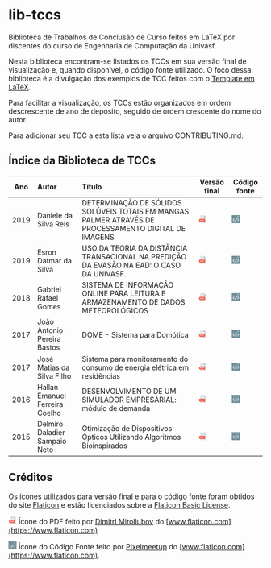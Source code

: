 # lib-tccs
Biblioteca de Trabalhos de Conclusão de Curso feitos em LaTeX por discentes do curso de Engenharia de Computação da Univasf.

Nesta biblioteca encontram-se listados os TCCs em sua versão final de visualização e, quando disponível, o código fonte utilizado.
O foco dessa biblioteca é a divulgação dos exemplos de TCC feitos com o [Template em LaTeX](https://github.com/caecom/template-tcc-latex-univasf).

Para facilitar a visualização, os TCCs estão organizados em ordem descrescente de ano de depósito, seguido de ordem crescente do nome do autor.

Para adicionar seu TCC a esta lista veja o arquivo CONTRIBUTING.md.

## Índice da Biblioteca de TCCs

| Ano   | Autor                        | Título                        | Versão final | Código fonte |
| ----- |:---------------------------- |:----------------------------- | ------------ | ------------ |
| 2019  | Daniele da Silva Reis   | DETERMINAÇÃO DE SÓLIDOS SOLÚVEIS TOTAIS EM MANGAS PALMER ATRAVÉS DE PROCESSAMENTO DIGITAL DE IMAGENS | [![versão final][pdf-icon]](pdfs/2019-daniele-silva-reis.pdf?raw=true) | [![código fonte][source-code-icon]](https://github.com/fulano-da-silva/tcc-repository/)
| 2019  | Esron Datmar da Silva        | USO DA TEORIA DA DISTÂNCIA TRANSACIONAL NA PREDIÇÃO DA EVASÃO NA EAD: O CASO DA UNIVASF.   | [![versão final][pdf-icon]](pdfs/2019-esron-dtmar-da-silva.pdf?raw=true) | [![código fonte][source-code-icon]](https://github.com/esron/template-tcc-latex-univasf)
| 2018  | Gabriel Rafael Gomes | SISTEMA DE INFORMAÇÃO ONLINE PARA LEITURA E ARMAZENAMENTO DE DADOS METEOROLÓGICOS | [![versão final][pdf-icon]](pdfs/2018-gabriel-rafael-gomes.pdf?raw=true) | [![código fonte][source-code-icon]](https://github.com/fulano-da-silva/tcc-repository/)
| 2017  | João Antonio Pereira Bastos | DOME - Sistema para Domótica | [![versão final][pdf-icon]](pdfs/2017-joão-antonio-pereira-bastos.pdf?raw=true) | [![código fonte][source-code-icon]](https://github.com/fulano-da-silva/tcc-repository/)
| 2017  | José Matias da Silva Filho | Sistema para monitoramento do consumo de energia elétrica em residências | [![versão final][pdf-icon]](pdfs/2017-josé-matias-da-silva-filho?raw=true) | [![código fonte][source-code-icon]](https://github.com/fulano-da-silva/tcc-repository/)
| 2016  | Hallan Emanuel Ferreira Coelho | DESENVOLVIMENTO DE UM SIMULADOR EMPRESARIAL: módulo de demanda | [![versão final][pdf-icon]](pdfs/2016-hallan-emanuel-ferreira-coelho.pdf?raw=true) | [![código fonte][source-code-icon]](https://github.com/fulano-da-silva/tcc-repository/)
| 2015  | Delmiro Daladier Sampaio Neto | Otimização de Dispositivos Ópticos Utilizando Algoritmos Bioinspirados | [![versão final][pdf-icon]](pdfs/2015-delmiro-daladier-sampaio-neto.pdf?raw=true) | [![código fonte][source-code-icon]](https://github.com/fulano-da-silva/tcc-repository/)

## Créditos 
Os ícones utilizados para versão final e para o código fonte foram obtidos do site [Flaticon](https://www.flaticon.com) e estão licenciados sobre a [Flaticon Basic License](https://file000.flaticon.com/downloads/license/license.pdf).

![versão final][pdf-icon] Ícone do PDF feito por [Dimitri Miroliubov](https://www.flaticon.com/authors/dimitry-miroliubov) do [www.flaticon.com](https://www.flaticon.com)


![código fonte][source-code-icon] Ícone do Código Fonte feito por [Pixelmeetup](https://www.flaticon.com/authors/pixelmeetup) do [www.flaticon.com](https://www.flaticon.com).


[pdf-icon]: pdf.png?raw=true "Visualizar a versão final em PDF"
[source-code-icon]: source-code.png?raw=true  "Visualizar o código fonte"
